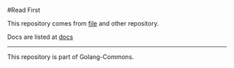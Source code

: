 #Read First

This repository comes from [file](https://github.com/toolkits/file) and other repository.

Docs are listed at [docs](https://github.com/Golang-Commons/dos)

--------
This repository is part of Golang-Commons.

